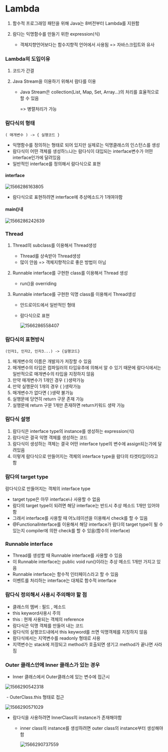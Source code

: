 # Lambda

1. 함수적 프로그래밍 패턴을 위해 Java는 8버전부터 Lambda를 지원함

2. 람다는 익명함수를 만들기 위한  expression(식)
   - 객체지향언어보다는 함수지향적 언어에서 사용됨 => 자바스크립트와 유사



### Lambda의 도입이유

1. 코드가 간결

2. Java Stream을 이용하기 위해서 람다를 이용

   - Java Stream은 collection(List, Map, Set, Array...)의 처리를 효율적으로 할 수 있음

     => 병렬처리가 가능



### 람다식의 형태

```
( 매개변수 ) -> { 실행코드 }
```

- 익명함수를 정의하는 형태로 되어 있지만 실제로는 익명클래스의 인스턴스를 생성
- 람다식이 어떤 객체를 생성하느냐는 람다식이 대입되는 interface변수가 어떤 interface인가에 달려있음
- 일반적인 interface를 정의해서 람다식으로 표현



#### interface

![1566286163805](C:\Users\student\AppData\Roaming\Typora\typora-user-images\1566286163805.png)

- 람다식으로 표현하려면 interface에 추상메소드가 1개여야함



#### main()내

![1566286242639](C:\Users\student\AppData\Roaming\Typora\typora-user-images\1566286242639.png)



### Thread

1. Thread의  subclass를 이용해서 Thread생성

   - Thread를 상속받아 Thread생성
   - 많이 안씀 => 객체지향적으로 좋은 방법이 아님

2. Runnable interface를 구현한 class를 이용해서 Thread 생성

   - run()을 overriding

3. Runnable interface를 구현한 익명 class를 이용해서 Thread생성

   - 안드로이드에서 일반적인 형태

   - 람다식으로 표현

     ![1566286558407](C:\Users\student\AppData\Roaming\Typora\typora-user-images\1566286558407.png)





### 람다식의 표현방식

```
(인자1, 인자2, 인자3...) -> {실행코드}
```

1. 매개변수의 이름은 개발자가 저장할 수 있음
2. 매개변수의 타입은 컴파일러의 타입유추에 의해서 알 수 있기 때문에 람다식에서는 일반적으로 매개변수의 타입을 지정하지 않음
3. 만약 매개변수가 1개인 경우 ( )생략가능
4. 만약 실행문이 1개의 경우 { }생략가능
5. 매개변수가 없다면 ( )생략 불가능
6. 실행문에 당연히 return 구문 존재 가능
7. 실행문에 return 구문 1개만 존재하면 return키워드 생략 가능



### 람다식 설명

1. 람다식은 interface type의 instance를 생성하는 expression(식)
2. 람다식은 결국 익명 객체를 생성하는 코드
3. 람다식이 생성하는 객체는 결국 어떤 interface type의 변수에 assign되는가에 달려있음
4. 이렇게 람다식으로 만들어지는 객체의 interface type을 람다의 타겟타입이라고 함



### 람다의 target type

람다식으로 만들어지는 객체의 interface type

- target  type은 아무 interface나 사용할 수 없음
- 람다의 target type이 되려면 해당 interface는 반드시 추상 메소드 1개만 있어야함
- 그래서 interface를 사용할 때 어노테이션을 이용해서 check를 할 수 있음
- @FunctionalInterface를 이용해서 해당 interface가 람다의 target type이 될 수 있는지 compiler에 의한 check를 할 수 있음(함수의 interface) 



### Runnable interface

- Thread를 생성할 때 Runnable interface를 사용할 수 있음
- 이 Runnable interface는 public void run()이라는 추상 메소드 1개만 가지고 있음
- Runnable interface는 함수적 인터페이스라고 할 수 있음
- 이벤트를 처리하는 interface는 대체로 함수적 interface





### 람다식 정의해서 사용시 주의해야 할 점

- 클래스의 멤버 : 필드 , 메소드
- this keyword사용시 주의
- this : 현재 사용되는 객체의 reference
- 람다식은 익명 객체를 만들어 내는 코드
- 람다식의 실행코드내에서 this keyword를 쓰면 익명객체를 지칭하지 않음
- 람다식에서는 지역변수를 readonly 형태로 사용
- 지역변수는 stack에 저장되고 method가 호출되면 생기고 method가 끝나면 사라짐



### Outer 클래스안에 Inner 클래스가 있는 경우

- Inner 클래스에서 Outer클래스에 있는 변수에 접근시

![1566290542318](C:\Users\student\AppData\Roaming\Typora\typora-user-images\1566290542318.png)

​		- OuterClass.this 형태로 접근

![1566290571029](C:\Users\student\AppData\Roaming\Typora\typora-user-images\1566290571029.png)

- 람다식을 사용하려면 InnerClass의 instance가 존재해야함

  - inner class의 instance를 생성하려면  outer class의 instance부터 생성해야함

    ![1566290737559](C:\Users\student\AppData\Roaming\Typora\typora-user-images\1566290737559.png)